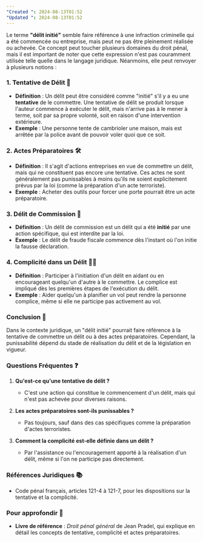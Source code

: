 ```yaml
---
"Created ": 2024-08-13T01:52
"Updated ": 2024-08-13T01:52
---
```

Le terme **"délit initié"** semble faire référence à une infraction criminelle qui a été commencée ou entreprise, mais peut ne pas être pleinement réalisée ou achevée. Ce concept peut toucher plusieurs domaines du droit pénal, mais il est important de noter que cette expression n'est pas couramment utilisée telle quelle dans le langage juridique. Néanmoins, elle peut renvoyer à plusieurs notions :

### 1. **Tentative de Délit** 🚓
   - **Définition** : Un délit peut être considéré comme "initié" s'il y a eu une **tentative** de le commettre. Une tentative de délit se produit lorsque l'auteur commence à exécuter le délit, mais n'arrive pas à le mener à terme, soit par sa propre volonté, soit en raison d'une intervention extérieure.
   - **Exemple** : Une personne tente de cambrioler une maison, mais est arrêtée par la police avant de pouvoir voler quoi que ce soit.

### 2. **Actes Préparatoires** 🛠️
   - **Définition** : Il s'agit d'actions entreprises en vue de commettre un délit, mais qui ne constituent pas encore une tentative. Ces actes ne sont généralement pas punissables à moins qu'ils ne soient explicitement prévus par la loi (comme la préparation d'un acte terroriste).
   - **Exemple** : Acheter des outils pour forcer une porte pourrait être un acte préparatoire.

### 3. **Délit de Commission** 📝
   - **Définition** : Un délit de commission est un délit qui a été **initié** par une action spécifique, qui est interdite par la loi.
   - **Exemple** : Le délit de fraude fiscale commence dès l'instant où l'on initie la fausse déclaration.

### 4. **Complicité dans un Délit** 🕵️‍♂️
   - **Définition** : Participer à l'initiation d'un délit en aidant ou en encourageant quelqu'un d'autre à le commettre. Le complice est impliqué dès les premières étapes de l'exécution du délit.
   - **Exemple** : Aider quelqu'un à planifier un vol peut rendre la personne complice, même si elle ne participe pas activement au vol.

### Conclusion 🎯
Dans le contexte juridique, un "délit initié" pourrait faire référence à la tentative de commettre un délit ou à des actes préparatoires. Cependant, la punissabilité dépend du stade de réalisation du délit et de la législation en vigueur.

### Questions Fréquentes ❓

1. **Qu'est-ce qu'une tentative de délit ?**
   - C'est une action qui constitue le commencement d'un délit, mais qui n'est pas achevée pour diverses raisons.

2. **Les actes préparatoires sont-ils punissables ?**
   - Pas toujours, sauf dans des cas spécifiques comme la préparation d'actes terroristes.

3. **Comment la complicité est-elle définie dans un délit ?**
   - Par l'assistance ou l'encouragement apporté à la réalisation d'un délit, même si l'on ne participe pas directement.

### Références Juridiques 📚
- Code pénal français, articles 121-4 à 121-7, pour les dispositions sur la tentative et la complicité.

### Pour approfondir 📖
- **Livre de référence** : *Droit pénal général* de Jean Pradel, qui explique en détail les concepts de tentative, complicité et actes préparatoires.